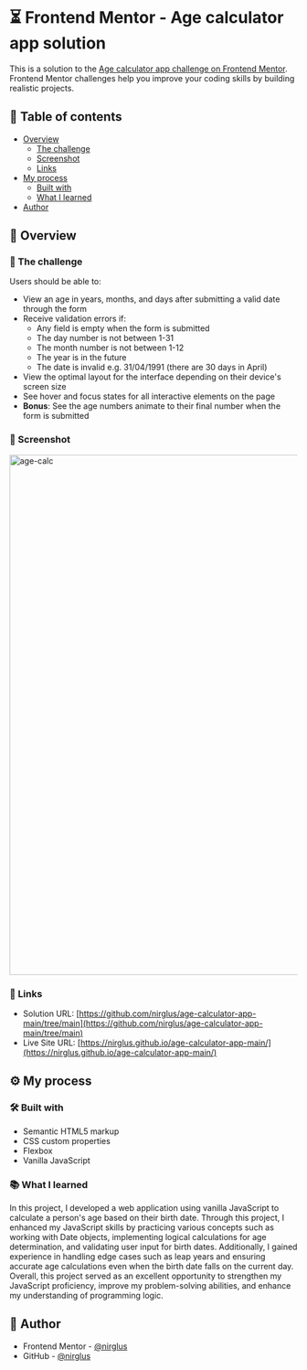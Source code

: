 # ⏳ Frontend Mentor - Age calculator app solution

This is a solution to the [Age calculator app challenge on Frontend Mentor](https://www.frontendmentor.io/challenges/age-calculator-app-dF9DFFpj-Q). Frontend Mentor challenges help you improve your coding skills by building realistic projects.

## 📑 Table of contents

- [Overview](#overview)
  - [The challenge](#the-challenge)
  - [Screenshot](#screenshot)
  - [Links](#links)
- [My process](#my-process)
  - [Built with](#built-with)
  - [What I learned](#what-i-learned)
- [Author](#author)

## 📜 Overview

### 🚀 The challenge

Users should be able to:

- View an age in years, months, and days after submitting a valid date through the form
- Receive validation errors if:
  - Any field is empty when the form is submitted
  - The day number is not between 1-31
  - The month number is not between 1-12
  - The year is in the future
  - The date is invalid e.g. 31/04/1991 (there are 30 days in April)
- View the optimal layout for the interface depending on their device's screen size
- See hover and focus states for all interactive elements on the page
- **Bonus**: See the age numbers animate to their final number when the form is submitted

### 📸 Screenshot

<img width="910" alt="age-calc" src="https://github.com/nirglus/age-calculator-app-main/assets/119694737/cb1e7592-2324-4de2-9c2e-fc56fe4389a4">


### 🔗 Links

- Solution URL: [https://github.com/nirglus/age-calculator-app-main/tree/main](https://github.com/nirglus/age-calculator-app-main/tree/main)
- Live Site URL: [https://nirglus.github.io/age-calculator-app-main/](https://nirglus.github.io/age-calculator-app-main/)

## ⚙️ My process

### 🛠️ Built with

- Semantic HTML5 markup
- CSS custom properties
- Flexbox
- Vanilla JavaScript

### 📚 What I learned

In this project, I developed a web application using vanilla JavaScript to calculate a person's age based on their birth date. Through this project, I enhanced my JavaScript skills by practicing various concepts such as working with Date objects, implementing logical calculations for age determination, and validating user input for birth dates. Additionally, I gained experience in handling edge cases such as leap years and ensuring accurate age calculations even when the birth date falls on the current day. Overall, this project served as an excellent opportunity to strengthen my JavaScript proficiency, improve my problem-solving abilities, and enhance my understanding of programming logic.

## 👤 Author

- Frontend Mentor - [@nirglus](https://www.frontendmentor.io/profile/nirglus)
- GitHub - [@nirglus](https://github.com/nirglus)
